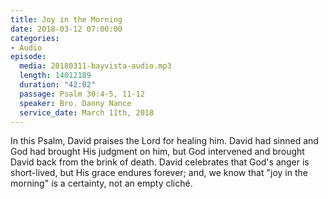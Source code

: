 ```yaml
---
title: Joy in the Morning
date: 2018-03-12 07:00:00
categories:
- Audio
episode:
  media: 20180311-bayvista-audio.mp3
  length: 14012189
  duration: "42:02"
  passage: Psalm 30:4-5, 11-12
  speaker: Bro. Danny Nance
  service_date: March 11th, 2018
---
```

In this Psalm, David praises the Lord for healing him. David had sinned and God had brought His judgment on him, but God intervened and brought David back from the brink of death. David celebrates that God's anger is short-lived, but His grace endures forever; and, we know that "joy in the morning" is a certainty, not an empty clich&eacute;.